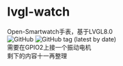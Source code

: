 # lvgl-watch  
Open-Smartwatch手表，基于LVGL8.0  
![GitHub](https://img.shields.io/github/license/1452206376/lvgl-watch) ![GitHub tag (latest by date)](https://img.shields.io/github/v/tag/1452206376/lvgl-watch)  
需要在GPIO2上接一个振动电机  
剩下的内容十一再整理  
